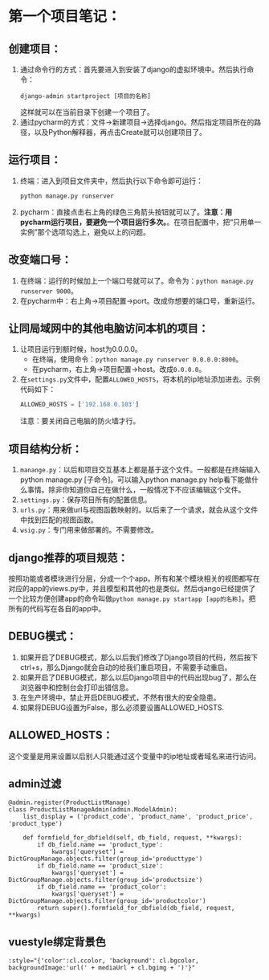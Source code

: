 # 第一个项目笔记：

## 创建项目：
1. 通过命令行的方式：首先要进入到安装了django的虚拟环境中。然后执行命令：
    ```
    django-admin startproject [项目的名称]
    ```
    这样就可以在当前目录下创建一个项目了。
2. 通过pycharm的方式：文件->新建项目->选择django。然后指定项目所在的路径，以及Python解释器，再点击Create就可以创建项目了。

## 运行项目：
1. 终端：进入到项目文件夹中，然后执行以下命令即可运行：
    ```
    python manage.py runserver
    ```
2. pycharm：直接点击右上角的绿色三角箭头按钮就可以了。**注意：用pycharm运行项目，要避免一个项目运行多次。**。在项目配置中，把“只用单一实例”那个选项勾选上，避免以上的问题。

## 改变端口号：
1. 在终端：运行的时候加上一个端口号就可以了。命令为：`python manage.py runserver 9000`。
2. 在pycharm中：右上角->项目配置->port。改成你想要的端口号，重新运行。

## 让同局域网中的其他电脑访问本机的项目：
1. 让项目运行到额时候，host为0.0.0.0。
    * 在终端，使用命令：`python manage.py runserver 0.0.0.0:8000`。
    * 在pycharm，右上角->项目配置->host。改成`0.0.0.0`。
2. 在`settings.py`文件中，配置`ALLOWED_HOSTS`，将本机的ip地址添加进去。示例代码如下：
    ```python
    ALLOWED_HOSTS = ['192.168.0.103']
    ```
    注意：要关闭自己电脑的防火墙才行。

## 项目结构分析：
1. `manange.py`：以后和项目交互基本上都是基于这个文件。一般都是在终端输入python manage.py [子命令]。可以输入python manage.py help看下能做什么事情。除非你知道你自己在做什么，一般情况下不应该编辑这个文件。
2. `settings.py`：保存项目所有的配置信息。
3. `urls.py`：用来做url与视图函数映射的。以后来了一个请求，就会从这个文件中找到匹配的视图函数。
4. `wsig.py`：专门用来做部署的。不需要修改。


## django推荐的项目规范：
按照功能或者模块进行分层，分成一个个app。所有和某个模块相关的视图都写在对应的app的views.py中，并且模型和其他的也是类似。然后django已经提供了一个比较方便创建app的命令叫做`python manage.py startapp [app的名称]`。把所有的代码写在各自的app中。


## DEBUG模式：
1. 如果开启了DEBUG模式，那么以后我们修改了Django项目的代码，然后按下ctrl+s，那么Django就会自动的给我们重启项目，不需要手动重启。
2. 如果开启了DEBUG模式，那么以后Django项目中的代码出现bug了，那么在浏览器中和控制台会打印出错信息。
3. 在生产环境中，禁止开启DEBUG模式，不然有很大的安全隐患。
4. 如果将DEBUG设置为False，那么必须要设置ALLOWED_HOSTS.

## ALLOWED_HOSTS：
这个变量是用来设置以后别人只能通过这个变量中的ip地址或者域名来进行访问。


## admin过滤
```
@admin.register(ProductListManage)
class ProductListManageAdmin(admin.ModelAdmin):
    list_display = ('product_code', 'product_name', 'product_price', 'product_type')

    def formfield_for_dbfield(self, db_field, request, **kwargs):
        if db_field.name == 'product_type':
            kwargs['queryset'] = DictGroupManage.objects.filter(group_id='producttype')
        if db_field.name == 'product_size':
            kwargs['queryset'] = DictGroupManage.objects.filter(group_id='productsize')
        if db_field.name == 'product_color':
            kwargs['queryset'] = DictGroupManage.objects.filter(group_id='productcolor')
        return super().formfield_for_dbfield(db_field, request, **kwargs)
```

## vuestyle绑定背景色
```
:style="{'color':cl.ccolor, 'background': cl.bgcolor, backgroundImage:'url(' + mediaUrl + cl.bgimg + ')'}"
```